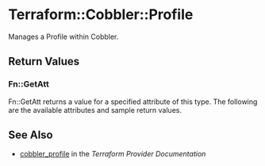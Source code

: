 # Terraform::Cobbler::Profile

Manages a Profile within Cobbler.

## Return Values

### Fn::GetAtt

Fn::GetAtt returns a value for a specified attribute of this type. The following are the available attributes and sample return values.

## See Also

* [cobbler_profile](https://www.terraform.io/docs/providers/cobbler/r/profile.html) in the _Terraform Provider Documentation_